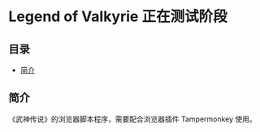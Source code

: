<!-- omit in toc -->
# Legend of Valkyrie 正在测试阶段

<!-- omit in toc -->
## 目录
- [简介](#简介)

## 简介

《武神传说》的浏览器脚本程序，需要配合浏览器插件 Tampermonkey 使用。
